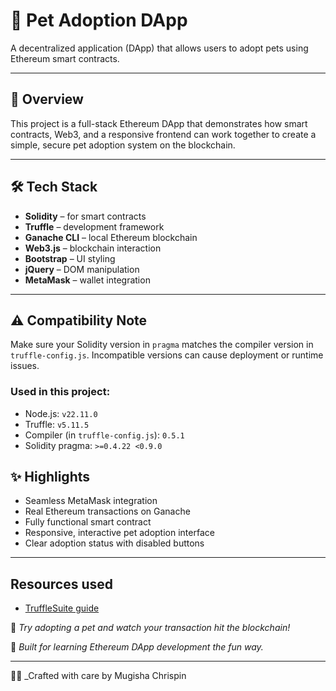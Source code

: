 # 🐶 Pet Adoption DApp

A decentralized application (DApp) that allows users to adopt pets using Ethereum smart contracts.

---

## 🚀 Overview

This project is a full-stack Ethereum DApp that demonstrates how smart contracts, Web3, and a responsive frontend can work together to create a simple, secure pet adoption system on the blockchain.

---

## 🛠 Tech Stack

- **Solidity** – for smart contracts
- **Truffle** – development framework
- **Ganache CLI** – local Ethereum blockchain
- **Web3.js** – blockchain interaction
- **Bootstrap** – UI styling
- **jQuery** – DOM manipulation
- **MetaMask** – wallet integration

---

## ⚠️ Compatibility Note

Make sure your Solidity version in `pragma` matches the compiler version in `truffle-config.js`. Incompatible versions can cause deployment or runtime issues.

### Used in this project:

- Node.js: `v22.11.0`
- Truffle: `v5.11.5`
- Compiler (in `truffle-config.js`): `0.5.1`
- Solidity pragma: `>=0.4.22 <0.9.0`

## ✨ Highlights

- Seamless MetaMask integration
- Real Ethereum transactions on Ganache
- Fully functional smart contract
- Responsive, interactive pet adoption interface
- Clear adoption status with disabled buttons

---

## Resources used

- [TruffleSuite guide](https://archive.trufflesuite.com/guides/pet-shop/)

📌 _Try adopting a pet and watch your transaction hit the blockchain!_

🔐 _Built for learning Ethereum DApp development the fun way._

---

👨‍💻 \_Crafted with care by Mugisha Chrispin
